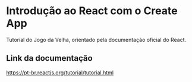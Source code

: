 # Introdução ao React com o Create App

Tutorial do Jogo da Velha, orientado pela documentação oficial do React.

## Link da documentação 
https://pt-br.reactjs.org/tutorial/tutorial.html

